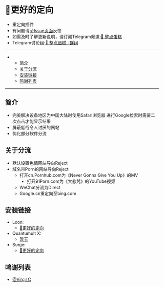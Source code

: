 # 🎾更好的定向
  * 重定向插件
  * 有问题请至[Issue页面](https://github.com/dhawudh/Beta-GoogleVC/issues)反馈
  * 如需及时了解更新说明，请订阅Telegram频道:[🍰 整点蛋糕](https://t.me/dangaonie)
  * Telegram讨论组:[🍰 整点蛋糕 -群组](https://t.me/danggao)

---

-
  - [简介](#简介)
  - [关于分流](#关于分流)
  - [安装链接](#安装链接)
  - [鸣谢列表](#鸣谢列表)

---
## 简介
  * 完美解决设备地区为中国大陆时使用Safari浏览器
    进行Google检索时需要二次点击才能显示结果
  * 屏蔽低俗令人讨厌的网站  
  * 优化部分软件分流  

## 关于分流
  * 默认设置色情网站导向Reject
  * 域名带Porn的网站导向Reject
    * 打开cn.Pornhub.com为《Never Gonna Give You Up》的MV
      * 打开91Porn.com为《大悲咒》的YouTube视频
    * WeChat分流为Direct
    * Google.cn重定向至bing.com


## 安装链接
  * Loon:
    * [🎾更好的定向](./Beta?raw=true "Beat")
  * Quantumult X:
    * [暂无]()
  * Surge:
    * [🎾更好的定向](./Beta?raw=true "Beat")


## 鸣谢列表
  * [@Virgil C](https://github.com/VirgilClyne)
